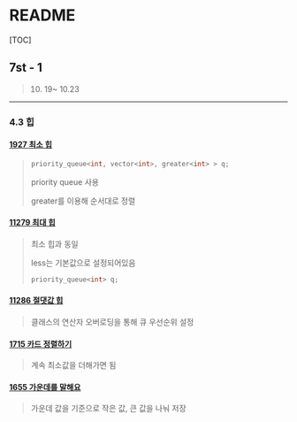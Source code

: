 # README

[TOC]

## 7st - 1



> 10. 19~ 10.23



---

### 4.3 힙



#### [1927 최소 힙](https://github.com/soyalan/Algorithm/blob/master/AlgorithmStudy/7st_1/1927.cpp)

> ```cpp
> priority_queue<int, vector<int>, greater<int> > q;
> ```
>
> priority queue 사용
>
> greater를 이용해 순서대로 정렬



#### [11279 최대 힙](https://github.com/soyalan/Algorithm/blob/master/AlgorithmStudy/7st_1/11279.cpp)

> 최소 힙과 동일
>
> less는 기본값으로 설정되어있음
>
> ```cpp
> priority_queue<int> q;
> ```



#### [11286 절댓값 힙](https://github.com/soyalan/Algorithm/blob/master/AlgorithmStudy/7st_1/11286.cpp)

> 클래스의 연산자 오버로딩을 통해 큐 우선순위 설정



#### [1715 카드 정렬하기](https://github.com/soyalan/Algorithm/blob/master/AlgorithmStudy/7st_1/1715.cpp)

> 계속 최소값을 더해가면 됨



#### [1655 가운데를 말해요](https://github.com/soyalan/Algorithm/blob/master/AlgorithmStudy/7st_1/1655.cpp)

> 가운데 값을 기준으로 작은 값, 큰 값을 나눠 저장